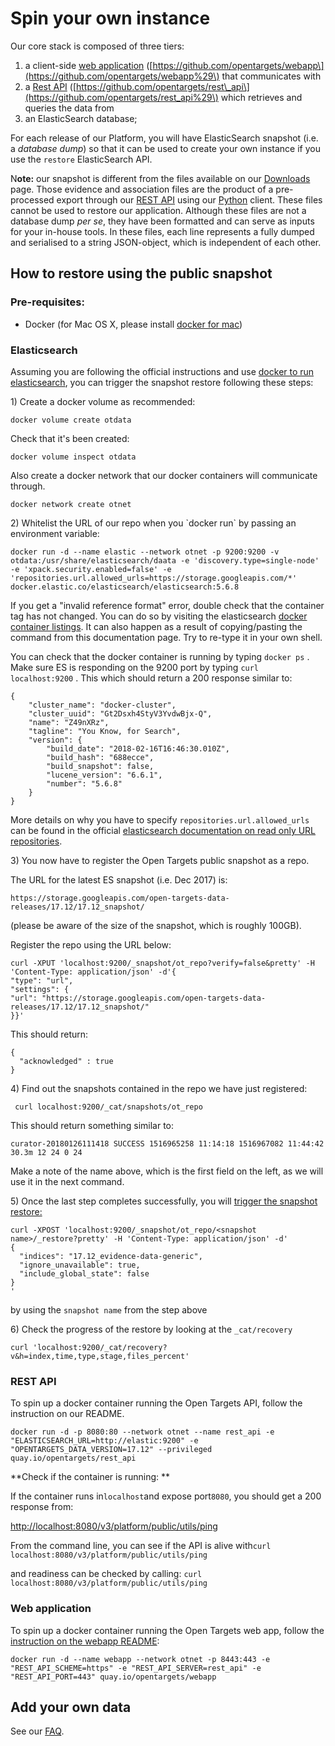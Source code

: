 # Spin your own instance

Our core stack is composed of three tiers:

1. a client-side [web application](https://github.com/opentargets/webapp) \([https://github.com/opentargets/webapp\](https://github.com/opentargets/webapp%29\) that communicates with 
2. a [Rest API](https://github.com/opentargets/rest_api) \([https://github.com/opentargets/rest\_api\](https://github.com/opentargets/rest_api%29\) which retrieves and queries the data from 
3. an ElasticSearch database; 

For each release of our Platform, you will have ElasticSearch snapshot \(i.e. a _database_ _dump_\) so that it can be used to create your own instance if you use the `restore` ElasticSearch API.

N**ote:** our snapshot is different from the files available on our [Downloads](http://www.targetvalidation.org/downloads/data) page. Those evidence and association files are the product of a pre-processed export through our [REST API](http://api.opentargets.io/v3/platform/docs) using our [Python](https://github.com/opentargets/opentargets-py) client. These files cannot be used to restore our application. Although these files are not a database dump _per se_, they have been formatted and can serve as inputs for your in-house tools. In these files, each line represents a fully dumped and serialised to a string JSON-object, which is independent of each other.

## How to restore using the public snapshot

### Pre-requisites:

* Docker \(for Mac OS X, please install [docker for mac](https://docs.docker.com/docker-for-mac/)\)

### Elasticsearch

Assuming you are following the official instructions and use [docker to run elasticsearch](https://www.elastic.co/guide/en/elasticsearch/reference/5.6/docker.html), you can trigger the snapshot restore following these steps:

1\) Create a docker volume as recommended:

```text
docker volume create otdata
```

Check that it's been created:

```text
docker volume inspect otdata
```

Also create a docker network that our docker containers will communicate through.

```text
docker network create otnet
```

2\) Whitelist the URL of our repo when you \`docker run\` by passing an environment variable:

```text
docker run -d --name elastic --network otnet -p 9200:9200 -v otdata:/usr/share/elasticsearch/daata -e 'discovery.type=single-node' -e 'xpack.security.enabled=false' -e 'repositories.url.allowed_urls=https://storage.googleapis.com/*' docker.elastic.co/elasticsearch/elasticsearch:5.6.8
```

If you get a "invalid reference format" error, double check that the container tag has not changed. You can do so by visiting the elasticsearch [docker container listings](https://www.docker.elastic.co/). It can also happen as a result of copying/pasting the command from this documentation page. Try to re-type it in your own shell.

You can check that the docker container is running by typing `docker ps` . Make sure ES is responding on the 9200 port by typing `curl localhost:9200` . This which should return a 200 response similar to:

```text
{
    "cluster_name": "docker-cluster",
    "cluster_uuid": "Gt2Dsxh4StyV3YvdwBjx-Q",
    "name": "Z49nXRz",
    "tagline": "You Know, for Search",
    "version": {
        "build_date": "2018-02-16T16:46:30.010Z",
        "build_hash": "688ecce",
        "build_snapshot": false,
        "lucene_version": "6.6.1",
        "number": "5.6.8"
    }
}
```

More details on why you have to specify `repositories.url.allowed_urls` can be found in the official [elasticsearch documentation on read only URL repositories](https://www.elastic.co/guide/en/elasticsearch/reference/5.6/modules-snapshots.html#_read_only_url_repository).

3\) You now have to register the Open Targets public snapshot as a repo.

The URL for the latest ES snapshot \(i.e. Dec 2017\) is:

`https://storage.googleapis.com/open-targets-data-releases/17.12/17.12_snapshot/`

\(please be aware of the size of the snapshot, which is roughly 100GB\).

Register the repo using the URL below:

```text
curl -XPUT 'localhost:9200/_snapshot/ot_repo?verify=false&pretty' -H 'Content-Type: application/json' -d'{
"type": "url",
"settings": {
"url": "https://storage.googleapis.com/open-targets-data-releases/17.12/17.12_snapshot/"
}}'
```

This should return:

```text
{
  "acknowledged" : true
}
```

4\) Find out the snapshots contained in the repo we have just registered:

```text
 curl localhost:9200/_cat/snapshots/ot_repo
```

This should return something similar to:

```text
curator-20180126111418 SUCCESS 1516965258 11:14:18 1516967082 11:44:42 30.3m 12 24 0 24
```

Make a note of the name above, which is the first field on the left, as we will use it in the next command.

5\) Once the last step completes successfully, you will [trigger the snapshot restore:](https://www.elastic.co/guide/en/elasticsearch/reference/5.6/modules-snapshots.html#_restore)

```text
curl -XPOST 'localhost:9200/_snapshot/ot_repo/<snapshot name>/_restore?pretty' -H 'Content-Type: application/json' -d'
{
  "indices": "17.12_evidence-data-generic",
  "ignore_unavailable": true,
  "include_global_state": false
}
'
```

by using the `snapshot name` from the step above

6\) Check the progress of the restore by looking at the `_cat/recovery`

```text
curl 'localhost:9200/_cat/recovery?v&h=index,time,type,stage,files_percent'
```

### REST API

To spin up a docker container running the Open Targets API, follow the instruction on our README.

```text
docker run -d -p 8080:80 --network otnet --name rest_api -e "ELASTICSEARCH_URL=http://elastic:9200" -e "OPENTARGETS_DATA_VERSION=17.12" --privileged quay.io/opentargets/rest_api
```

**Check if the container is running: **

If the container runs in`localhost`and expose port`8080`, you should get a 200 response from:

[http://localhost:8080/v3/platform/public/utils/ping](http://localhost:8080/v3/platform/public/utils/ping)

From the command line, you can see if the API is alive with`curl localhost:8080/v3/platform/public/utils/ping`

and readiness can be checked by calling: `curl localhost:8080/v3/platform/public/utils/ping`

### Web application

To spin up a docker container running the Open Targets web app, follow the [instruction on the webapp README](https://github.com/opentargets/webapp#deploy-using-our-docker-container):

```text
docker run -d --name webapp --network otnet -p 8443:443 -e "REST_API_SCHEME=https" -e "REST_API_SERVER=rest_api" -e "REST_API_PORT=443" quay.io/opentargets/webapp
```

## Add your own data

See our [FAQ](https://legacy.gitbook.com/book/opentargets/docs/edit#/edit/master/faq/add-your-own-data.md?_k=3rnm61).

